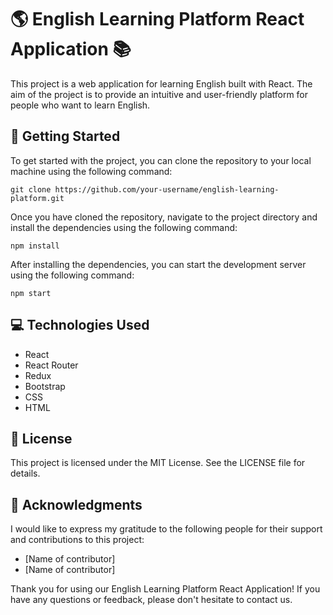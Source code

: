  <h1>🌎 English Learning Platform React Application 📚</h1>
<p>This project is a web application for learning English built with React. The aim of the project is to provide an intuitive and user-friendly platform for people who want to learn English.</p>

<h2>🚀 Getting Started</h2>
<p>To get started with the project, you can clone the repository to your local machine using the following command:</p>
<code>git clone https://github.com/your-username/english-learning-platform.git</code>
<p>Once you have cloned the repository, navigate to the project directory and install the dependencies using the following command:</p>
<code>npm install</code>
<p>After installing the dependencies, you can start the development server using the following command:</p>
<code>npm start</code>

<h2>💻 Technologies Used</h2>
<ul>
    <li>React</li>
    <li>React Router</li>
    <li>Redux</li>
    <li>Bootstrap</li>
    <li>CSS</li>
    <li>HTML</li>
</ul>

<h2>📝 License</h2>
<p>This project is licensed under the MIT License. See the LICENSE file for details.</p>

<h2>🙏 Acknowledgments</h2>
<p>I would like to express my gratitude to the following people for their support and contributions to this project:</p>
<ul>
    <li>[Name of contributor]</li>
    <li>[Name of contributor]</li>
</ul>

<p>Thank you for using our English Learning Platform React Application! If you have any questions or feedback, please don't hesitate to contact us.</p>
